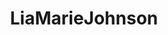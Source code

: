 ---
title: LiaMarieJohnson
crosslinks:
- JennessaRose
- netflix
- JessicaNigri
- gifsthatendtoosoon
- kateupton
---